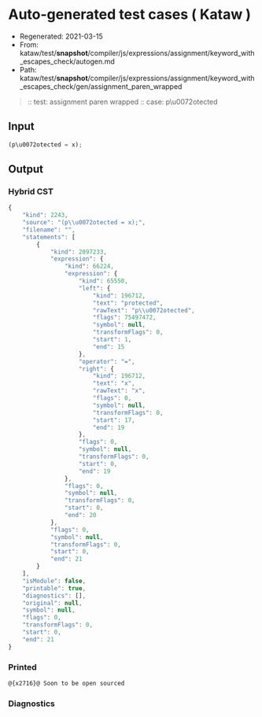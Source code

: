 # Auto-generated test cases ( Kataw )
- Regenerated: 2021-03-15
- From: kataw/test/__snapshot__/compiler/js/expressions/assignment/keyword_with_escapes_check/autogen.md
- Path: kataw/test/__snapshot__/compiler/js/expressions/assignment/keyword_with_escapes_check/gen/assignment_paren_wrapped
> :: test: assignment paren wrapped
> :: case: p\u0072otected
## Input

`````js
(p\u0072otected = x);
`````

## Output

### Hybrid CST

```javascript
{
    "kind": 2243,
    "source": "(p\\u0072otected = x);",
    "filename": "",
    "statements": [
        {
            "kind": 2097233,
            "expression": {
                "kind": 66224,
                "expression": {
                    "kind": 65550,
                    "left": {
                        "kind": 196712,
                        "text": "protected",
                        "rawText": "p\\u0072otected",
                        "flags": 75497472,
                        "symbol": null,
                        "transformFlags": 0,
                        "start": 1,
                        "end": 15
                    },
                    "operator": "=",
                    "right": {
                        "kind": 196712,
                        "text": "x",
                        "rawText": "x",
                        "flags": 0,
                        "symbol": null,
                        "transformFlags": 0,
                        "start": 17,
                        "end": 19
                    },
                    "flags": 0,
                    "symbol": null,
                    "transformFlags": 0,
                    "start": 0,
                    "end": 19
                },
                "flags": 0,
                "symbol": null,
                "transformFlags": 0,
                "start": 0,
                "end": 20
            },
            "flags": 0,
            "symbol": null,
            "transformFlags": 0,
            "start": 0,
            "end": 21
        }
    ],
    "isModule": false,
    "printable": true,
    "diagnostics": [],
    "original": null,
    "symbol": null,
    "flags": 0,
    "transformFlags": 0,
    "start": 0,
    "end": 21
}
```

### Printed

```javascript
@{x2716}@ Soon to be open sourced
```

### Diagnostics

```javascript

```

